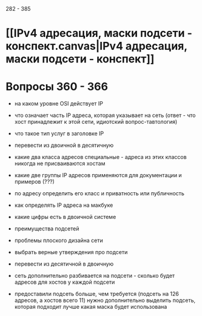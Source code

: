 282 -  385
# [[IPv4 адресация, маски подсети - конспект.canvas|IPv4 адресация, маски подсети - конспект]]

# Вопросы 360 - 366

- на каком уровне OSI действует IP

- что означает часть IP адреса, которая указывает на сеть (ответ - что хост принадлежит к этой сети, идиотский вопрос-тавтология) 

- что такое тип услуг в заголовке IP

- перевести из двоичной в десятичную

- какие два класса адресов специальные - адреса из этих классов никогда не присваиваются хостам 
  
- какие две группы IP адресов применяются для документации и примеров (???)

- по адресу определить его класс и приватность или публичность

- как определять IP адреса на макбуке

- какие цифры есть в двоичной системе
  
- преимущества подсетей

- проблемы плоского дизайна сети

- выбрать верные утверждения про подсети

- перевести из десятичной в двоичную

- сеть дополнительно разбивается на подсети - сколько будет адресов для хостов у каждой подсети

- предоставили подсеть больше, чем требуется (подсеть на 126 адресов, а хостов всего 11)
  нужно дополнительно выделить подсеть, которая подходит лучше
  какая маска будет использована
  